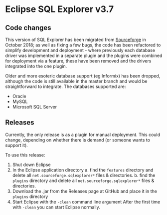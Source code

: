 

# Eclipse SQL Explorer v3.7

## Code changes

This version of SQL Explorer has been migrated from [Sourceforge](https://sourceforge.net/projects/eclipsesql/) in 
October 2018; as well as fixing a few bugs, the code has been refactored to simplify development and deployment - 
where previously each database driver was implemented in a separate plugin and the plugins were combined for 
deployment via a feature, these have been removed and the drivers integrated into the one plugin.  

Older and more esoteric database support (eg Informix) has been dropped, although the code is still available in the 
master branch and would be straightforward to integrate.  The databases supported are:

* Oracle
* MySQL
* Microsoft SQL Server

## Releases
Currently, the only release is as a plugin for manual deployment.  This could change, depending on
whether there is demand (or someone wants to support it). 

To use this release:
1. Shut down Eclipse
2. In the Eclipse application directory 
a. find the `features` directory and delete all `net.sourceforge.sqlexplorer*` files & directories.
b. find the `plugins` directory and delete all `net.sourceforge.sqlexplorer*` files & directories.
3. Download the .jar from the Releases page at GitHub and place it in the `plugins` directory
4. Start Eclipse with the `-clean` command line argument
After the first time with `-clean` you can start Eclipse normally.

